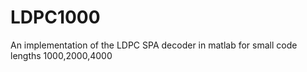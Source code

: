 # LDPC1000
An implementation of the LDPC SPA decoder in matlab for small code lengths 1000,2000,4000
